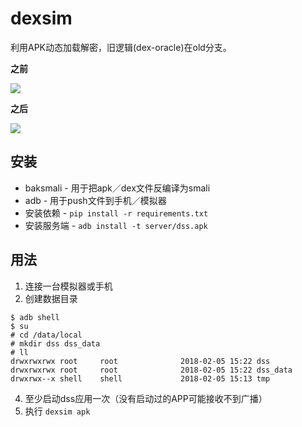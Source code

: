 # dexsim

利用APK动态加载解密，旧逻辑(dex-oracle)在old分支。

**之前**

![](https://raw.githubusercontent.com/mikusjelly/dexsim/master/imgs/before.png)

**之后**

![](https://raw.githubusercontent.com/mikusjelly/dexsim/master/imgs/after.png)


## 安装

- baksmali - 用于把apk／dex文件反编译为smali
- adb - 用于push文件到手机／模拟器
- 安装依赖 - `pip install -r requirements.txt`
- 安装服务端 - `adb install -t server/dss.apk`

## 用法

1. 连接一台模拟器或手机
2. 创建数据目录
  ```
  $ adb shell
  $ su
  # cd /data/local
  # mkdir dss dss_data
  # ll
  drwxrwxrwx root     root              2018-02-05 15:22 dss
  drwxrwxrwx root     root              2018-02-05 15:22 dss_data
  drwxrwx--x shell    shell             2018-02-05 15:13 tmp
  ```
4. 至少启动dss应用一次（没有启动过的APP可能接收不到广播）
5. 执行 `dexsim apk`

